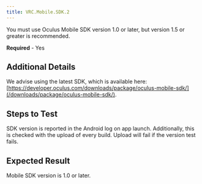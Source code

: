```yaml
---
title: VRC.Mobile.SDK.2
---
```


You must use Oculus Mobile SDK version 1.0 or later, but version 1.5 or greater is recommended.

**Required** - Yes

## Additional Details

We advise using the latest SDK, which is available here: [https://developer.oculus.com/downloads/package/oculus-mobile-sdk/](/downloads/package/oculus-mobile-sdk/).

## Steps to Test

SDK version is reported in the Android log on app launch. Additionally, this is checked with the upload of every build. Upload will fail if the version test fails. 

## Expected Result

Mobile SDK version is 1.0 or later.
